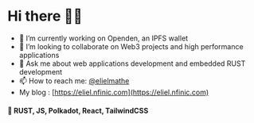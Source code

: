 # Hi there 🧑‍💻

- 🔭 I’m currently working on Openden, an IPFS wallet 
- 👯 I’m looking to collaborate on Web3 projects and high performance applications
- 💬 Ask me about web applications development and embedded RUST development
- 📫 How to reach me: [@elielmathe](twitter.com/elielmathe)
- My blog : [https://eliel.nfinic.com](https://eliel.nfinic.com)


####  🦀 RUST, JS, Polkadot, React, TailwindCSS

<!--
**elielnfinic/elielnfinic** is a ✨ _special_ ✨ repository because its `README.md` (this file) appears on your GitHub profile.

Here are some ideas to get you started:

- 🔭 I’m currently working on ...
- 🌱 I’m currently learning ...
- 👯 I’m looking to collaborate on ...
- 🤔 I’m looking for help with ...
- 💬 Ask me about ...
- 📫 How to reach me: ...
- 😄 Pronouns: ...
- ⚡ Fun fact: ...
-->
